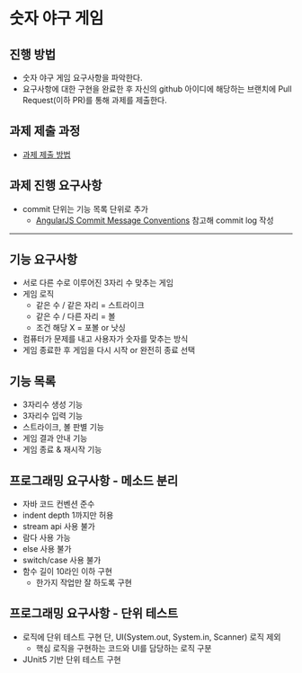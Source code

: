 # 숫자 야구 게임
## 진행 방법
* 숫자 야구 게임 요구사항을 파악한다.
* 요구사항에 대한 구현을 완료한 후 자신의 github 아이디에 해당하는 브랜치에 Pull Request(이하 PR)를 통해 과제를 제출한다.

## 과제 제출 과정
* [과제 제출 방법](https://github.com/next-step/nextstep-docs/tree/master/precourse)

## 과제 진행 요구사항
* commit 단위는 기능 목록 단위로 추가
  * [AngularJS Commit Message Conventions](https://gist.github.com/stephenparish/9941e89d80e2bc58a153#examples)
    참고해 commit log 작성

---

## 기능 요구사항
* 서로 다른 수로 이루어진 3자리 수 맞추는 게임
* 게임 로직
  * 같은 수 / 같은 자리 = 스트라이크
  * 같은 수 / 다른 자리 = 볼
  * 조건 해당 X = 포볼 or 낫싱
* 컴퓨터가 문제를 내고 사용자가 숫자를 맞추는 방식
* 게임 종료한 후 게임을 다시 시작 or 완전히 종료 선택

## 기능 목록
* 3자리수 생성 기능
* 3자리수 입력 기능
* 스트라이크, 볼 판별 기능
* 게임 결과 안내 기능
* 게임 종료 & 재시작 기능

## 프로그래밍 요구사항 - 메소드 분리
* 자바 코드 컨벤션 준수
* indent depth 1까지만 허용
* stream api 사용 불가
* 람다 사용 가능
* else 사용 불가
* switch/case 사용 불가
* 함수 길이 10라인 이하 구현
  * 한가지 작업만 잘 하도록 구현

## 프로그래밍 요구사항 - 단위 테스트
* 로직에 단위 테스트 구현 단, UI(System.out, System.in, Scanner) 로직 제외
  * 핵심 로직을 구현하는 코드와 UI를 담당하는 로직 구분
* JUnit5 기반 단위 테스트 구현
